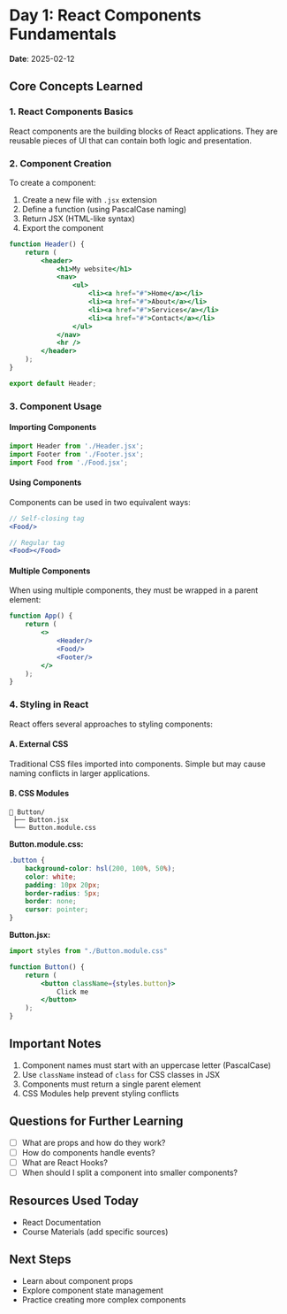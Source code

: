 # Day 1: React Components Fundamentals
**Date**: 2025-02-12

## Core Concepts Learned

### 1. React Components Basics
React components are the building blocks of React applications. They are reusable pieces of UI that can contain both logic and presentation.

### 2. Component Creation
To create a component:
1. Create a new file with `.jsx` extension
2. Define a function (using PascalCase naming)
3. Return JSX (HTML-like syntax)
4. Export the component

```jsx
function Header() {
    return (
        <header>
            <h1>My website</h1>
            <nav>
                <ul>
                    <li><a href="#">Home</a></li>
                    <li><a href="#">About</a></li>
                    <li><a href="#">Services</a></li>
                    <li><a href="#">Contact</a></li>
                </ul>
            </nav>
            <hr />
        </header>
    );
}

export default Header;
```

### 3. Component Usage
#### Importing Components
```jsx
import Header from './Header.jsx';
import Footer from './Footer.jsx';
import Food from './Food.jsx';
```

#### Using Components
Components can be used in two equivalent ways:
```jsx
// Self-closing tag
<Food/>

// Regular tag
<Food></Food>
```

#### Multiple Components
When using multiple components, they must be wrapped in a parent element:
```jsx
function App() {
    return (
        <>
            <Header/>
            <Food/>
            <Footer/>
        </>
    );
}
```

### 4. Styling in React

React offers several approaches to styling components:

#### A. External CSS
Traditional CSS files imported into components. Simple but may cause naming conflicts in larger applications.

#### B. CSS Modules
```
📂 Button/
 ├── Button.jsx
 └── Button.module.css
```

**Button.module.css:**
```css
.button {
    background-color: hsl(200, 100%, 50%);
    color: white;
    padding: 10px 20px;
    border-radius: 5px;
    border: none;
    cursor: pointer;
}
```

**Button.jsx:**
```jsx
import styles from "./Button.module.css"

function Button() {
    return (
        <button className={styles.button}>
            Click me
        </button>
    );
}
```

## Important Notes
1. Component names must start with an uppercase letter (PascalCase)
2. Use `className` instead of `class` for CSS classes in JSX
3. Components must return a single parent element
4. CSS Modules help prevent styling conflicts

## Questions for Further Learning
- [ ] What are props and how do they work?
- [ ] How do components handle events?
- [ ] What are React Hooks?
- [ ] When should I split a component into smaller components?

## Resources Used Today
- React Documentation
- Course Materials (add specific sources)

## Next Steps
- Learn about component props
- Explore component state management
- Practice creating more complex components